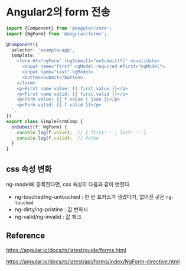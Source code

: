 # Angular2의 form 전송

````typescript
import {Component} from '@angular/core';
import {NgForm} from '@angular/forms';

@Component({
  selector: 'example-app',
  template: `
    <form #f="ngForm" (ngSubmit)="onSubmit(f)" novalidate>
      <input name="first" ngModel required #first="ngModel">
      <input name="last" ngModel>
      <button>Submit</button>
    </form>
    <p>First name value: {{ first.value }}</p>
    <p>First name valid: {{ first.valid }}</p>
    <p>Form value: {{ f.value | json }}</p>
    <p>Form valid: {{ f.valid }}</p>
  `,
})
export class SimpleFormComp {
  onSubmit(f: NgForm) {
    console.log(f.value);  // { first: '', last: '' }
    console.log(f.valid);  // false
  }
}
````



## css 속성 변화

ng-model에 등록한다면, css 속성이 다음과 같이 변한다.

- ng-touched/ng-untouched : 한 번 포커스가 생겼다가, 없어진 곳은 `ng-touched`
- ng-dirty/ng-pristine : 값 변화시
- ng-valid/ng-invalid : 값 체크



## Reference

https://angular.io/docs/ts/latest/guide/forms.html

https://angular.io/docs/ts/latest/api/forms/index/NgForm-directive.html